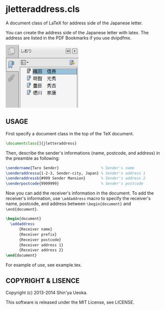 jletteraddress.cls
==================

A document class of LaTeX for address side of the Japanese letter.

You can create the address side of the Japanese letter with latex.  The
address are listed in the PDF Bookmarks if you use dvipdfmx.

![BDF bookmark](pdfbookmark.png)


USAGE
-----

First specify a document class in the top of the TeX document.

``` tex
\documentclass[]{jletteraddress}
```

Then, describe the sender's informations (name, postcode, and address)
in the preamble as following:

``` tex
\sendername{Taro Sender}                   % Sender's name
\senderaddressa{1-2-3, Sender-city, Japan} % Sender's address 1
\senderaddressb{#999 Sender Mansion}       % Sender's address 2
\senderpostcode{9999999}                   % Sender's postcode
```

Now you can add the receiver's information in the document.  To add the
receiver's information, use `\addaddress` macro to specify the
receiver's name, postcode, and address between `\begin{document}` and
`\end{document}`.

``` tex
\begin{document}
  \addaddress
      {Receiver name}
      {Receiver prefix}
      {Receiver postcode}
      {Receiver address 1}
      {Receiver address 2}
\end{document}
```


For example of use, see example.tex.


COPYRIGHT & LISENCE
-------------------

Copyright (c) 2013-2014 Shin'ya Ueoka.

This software is released under the MIT License, see LICENSE.


